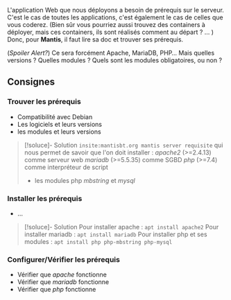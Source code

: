 L'application Web que nous déployons a besoin de prérequis sur le serveur. C'est le cas de toutes les applications, c'est également le cas de celles que vous coderez.  (Bien sûr vous pourriez aussi trouvez des containers à déployer, mais ces containers, ils sont réalisés comment au départ ? … )  Donc, pour **Mantis**, il faut lire sa doc et trouver ses prérequis.  

(_Spoiler Alert?_) Ce sera forcément Apache, MariaDB, PHP…  Mais quelles versions ? Quelles modules ? Quels sont les modules obligatoires, ou non ?
## Consignes
### Trouver les prérequis
 - Compatibilité avec Debian
 - Les logiciels et leurs versions
 - les modules et leurs versions

> [!soluce]- Solution
> `insite:mantisbt.org mantis server requisite` qui nous permet de savoir que l'on doit installer :
> _apache2_ (>=2.4.13) comme serveur web
> _mariadb_ (>=5.5.35) comme SGBD
> _php_ (>=7.4) comme interpréteur de script
> + les modules php _mbstring_ et _mysql_ 

### Installer les prérequis
 - …

> [!soluce]- Solution
> Pour installer apache : `apt install apache2`
> Pour installer mariadb : `apt install mariadb`
> Pour installer php et ses modules : `apt install php php-mbstring php-mysql`

### Configurer/Vérifier les prérequis
 - Vérifier que _apache_ fonctionne
 - Vérifier que _mariadb_ fonctionne
 - Vérifier que _php_ fonctionne
